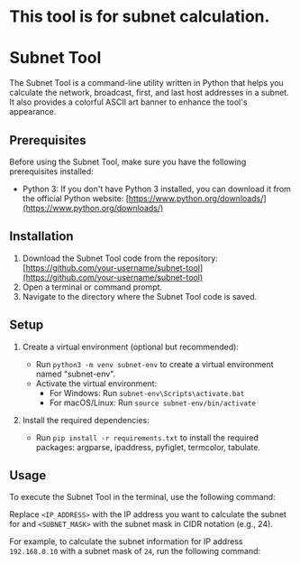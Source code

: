 # This tool is for subnet calculation.

# Subnet Tool

The Subnet Tool is a command-line utility written in Python that helps you calculate the network, broadcast, first, and last host addresses in a subnet. It also provides a colorful ASCII art banner to enhance the tool's appearance.

## Prerequisites

Before using the Subnet Tool, make sure you have the following prerequisites installed:

- Python 3: If you don't have Python 3 installed, you can download it from the official Python website: [https://www.python.org/downloads/](https://www.python.org/downloads/)

## Installation

1. Download the Subnet Tool code from the repository: [https://github.com/your-username/subnet-tool](https://github.com/your-username/subnet-tool)
2. Open a terminal or command prompt.
3. Navigate to the directory where the Subnet Tool code is saved.

## Setup

1. Create a virtual environment (optional but recommended):
   - Run `python3 -m venv subnet-env` to create a virtual environment named "subnet-env".
   - Activate the virtual environment:
     - For Windows: Run `subnet-env\Scripts\activate.bat`
     - For macOS/Linux: Run `source subnet-env/bin/activate`

2. Install the required dependencies:
   - Run `pip install -r requirements.txt` to install the required packages: argparse, ipaddress, pyfiglet, termcolor, tabulate.

## Usage

To execute the Subnet Tool in the terminal, use the following command:

Replace `<IP_ADDRESS>` with the IP address you want to calculate the subnet for and `<SUBNET_MASK>` with the subnet mask in CIDR notation (e.g., 24).

For example, to calculate the subnet information for IP address `192.168.0.10` with a subnet mask of `24`, run the following command:


